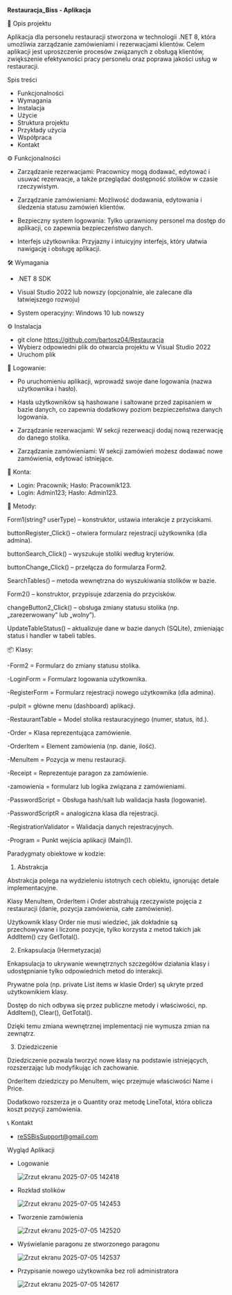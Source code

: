 **Restauracja_Biss - Aplikacja**

📌 Opis projektu

Aplikacja dla personelu restauracji stworzona w technologii .NET 8, która umożliwia zarządzanie zamówieniami i rezerwacjami klientów. Celem aplikacji jest uproszczenie procesów związanych z obsługą klientów, zwiększenie efektywności pracy personelu oraz poprawa jakości usług w restauracji.


Spis treści

- Funkcjonalności
- Wymagania
- Instalacja
- Użycie
- Struktura projektu
- Przykłady użycia
- Współpraca
- Kontakt

⚙️ Funkcjonalności

- Zarządzanie rezerwacjami: Pracownicy mogą dodawać, edytować i usuwać rezerwacje, a także przeglądać dostępność stolików w czasie rzeczywistym.

- Zarządzanie zamówieniami: Możliwość dodawania, edytowania i śledzenia statusu zamówień klientów.

- Bezpieczny system logowania: Tylko uprawniony personel ma dostęp do aplikacji, co zapewnia bezpieczeństwo danych.

- Interfejs użytkownika: Przyjazny i intuicyjny interfejs, który ułatwia nawigację i obsługę aplikacji.


🛠️ Wymagania

- .NET 8 SDK

- Visual Studio 2022 lub nowszy (opcjonalnie, ale zalecane dla łatwiejszego rozwoju)

- System operacyjny: Windows 10 lub nowszy

⚙️ Instalacja
- git clone <https://github.com/bartosz04/Restauracja>
- Wybierz odpowiedni plik do otwarcia projektu w Visual Studio 2022
- Uruchom plik
  

🔐 Logowanie: 

- Po uruchomieniu aplikacji, wprowadź swoje dane logowania (nazwa użytkownika i hasło).

- Hasła użytkowników są hashowane i saltowane przed zapisaniem w bazie danych, co zapewnia dodatkowy poziom bezpieczeństwa danych logowania.

- Zarządzanie rezerwacjami: W sekcji rezerweacji dodaj nową rezerwację do danego stolika.

- Zarządzanie zamówieniami: W sekcji zamówień możesz dodawać nowe zamówienia, edytować istniejące.

👥 Konta:
- Login: Pracownik; Hasło: Pracownik123.
- Login: Admin123; Hasło: Admin123.

🔐 Metody:

Form1(string? userType) – konstruktor, ustawia interakcje z przyciskami.

buttonRegister_Click() – otwiera formularz rejestracji użytkownika (dla admina).

buttonSearch_Click() – wyszukuje stoliki według kryteriów.

buttonChange_Click() – przełącza do formularza Form2.

SearchTables() – metoda wewnętrzna do wyszukiwania stolików w bazie.

Form2() – konstruktor, przypisuje zdarzenia do przycisków.

changeButton2_Click() – obsługa zmiany statusu stolika (np. „zarezerwowany” lub „wolny”).

UpdateTableStatus() – aktualizuje dane w bazie danych (SQLite), zmieniając status i handler w tabeli tables.


📦 Klasy:


-Form2  = 	Formularz do zmiany statusu stolika.

-LoginForm	 = 	Formularz logowania użytkownika.

-RegisterForm	 = 	Formularz rejestracji nowego użytkownika (dla admina).

-pulpit  = 	główne menu (dashboard) aplikacji.

-RestaurantTable	 = 	Model stolika restauracyjnego (numer, status, itd.).

-Order	 = 	Klasa reprezentująca zamówienie.

-OrderItem	 = 	Element zamówienia (np. danie, ilość).

-MenuItem	 = 	Pozycja w menu restauracji.

-Receipt	 = 	Reprezentuje paragon za zamówienie.

-zamowienia	 = 	formularz lub logika związana z zamówieniami.

-PasswordScript	 = 	Obsługa hash/salt lub walidacja hasła (logowanie).

-PasswordScriptR	 = analogiczna klasa dla rejestracji.

-RegistrationValidator	 = 	Walidacja danych rejestracyjnych.

-Program  = 	Punkt wejścia aplikacji (Main()).



Paradygmaty obiektowe w kodzie:


1. Abstrakcja 

Abstrakcja polega na wydzieleniu istotnych cech obiektu, ignorując detale implementacyjne. 

Klasy   MenuItem, OrderItem i Order abstrahują rzeczywiste pojęcia z restauracji (danie, pozycja zamówienia, całe zamówienie). 

Użytkownik klasy Order nie musi wiedzieć, jak dokładnie są przechowywane i liczone pozycje, tylko korzysta z metod takich jak AddItem() czy GetTotal(). 

2. Enkapsulacja (Hermetyzacja) 

Enkapsulacja to ukrywanie wewnętrznych szczegółów działania klasy i udostępnianie tylko odpowiednich metod do interakcji. 

Prywatne pola (np. private List<OrderItem> items w klasie Order) są ukryte przed użytkownikiem klasy. 

Dostęp do nich odbywa się przez publiczne metody i właściwości, np. AddItem(), Clear(), GetTotal(). 

Dzięki temu zmiana wewnętrznej implementacji nie wymusza zmian na zewnątrz. 

3. Dziedziczenie 

Dziedziczenie pozwala tworzyć nowe klasy na podstawie istniejących, rozszerzając lub modyfikując ich zachowanie. 

OrderItem dziedziczy po MenuItem, więc przejmuje właściwości Name i Price. 

Dodatkowo rozszerza je o Quantity oraz metodę LineTotal, która oblicza koszt pozycji zamówienia.

📞 Kontakt
- reSSBisSupport@gmail.com


Wygląd Aplikacji 


- Logowanie
  
  ![Zrzut ekranu 2025-07-05 142418](https://github.com/user-attachments/assets/d0ec55b7-62d6-41d5-b494-a23d39616c4d)

- Rozkład stolików

  ![Zrzut ekranu 2025-07-05 142453](https://github.com/user-attachments/assets/41f4f7ef-4085-498c-b285-df372f24c55e)

- Tworzenie zamówienia

  ![Zrzut ekranu 2025-07-05 142520](https://github.com/user-attachments/assets/8ec5c254-683f-43a0-bd46-e320a49da3f5)

- Wyświelanie paragonu ze stworzonego paragonu

  ![Zrzut ekranu 2025-07-05 142537](https://github.com/user-attachments/assets/dd286420-3459-4054-afa7-85745e7e758e)

- Przypisanie nowego użytkownika bez roli administratora

  ![Zrzut ekranu 2025-07-05 142617](https://github.com/user-attachments/assets/c504134f-1e18-4e17-8b6c-f8e65d5c94ff)




  
